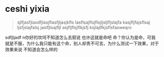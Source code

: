 # ceshi yixia
> sjlfjasfjlasdfjlasjflasfjljasjkfls
lasflsajflsjflsjljsljlfjslajfa
kasjfljfajsflsaj
ljsfjslajfalsj
jaslfjlsajfljl
asjfljflsjflkjsfj
ksjlajlfkjsflsfasweqro

sdfjljadf
n你好的坎坷不知道怎么去叙说
也许这就是命吧
命？你认为是命，可我就是不服，为什么我只能有这个命，别人却贵不可言。为什么测试一下效果，对于效果来说
不知道会怎么样的
